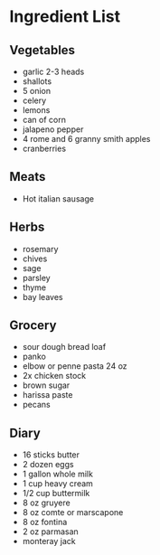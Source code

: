 # Ingredient List

## Vegetables

* garlic 2-3 heads
* shallots
* 5 onion
* celery
* lemons
* can of corn
* jalapeno pepper
* 4 rome and 6 granny smith apples
* cranberries

## Meats

* Hot italian sausage

## Herbs

* rosemary
* chives
* sage
* parsley
* thyme
* bay leaves

## Grocery

* sour dough bread loaf
* panko
* elbow or penne pasta 24 oz
* 2x chicken stock
* brown sugar
* harissa paste
* pecans

## Diary

* 16 sticks butter
* 2 dozen eggs
* 1 gallon whole milk
* 1 cup heavy cream
* 1/2 cup buttermilk
* 8 oz gruyere
* 8 oz comte or marscapone
* 8 oz fontina
* 2 oz parmasan
* monteray jack
